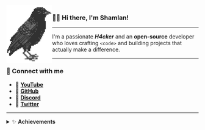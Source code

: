 <img align="left" src="assets/logo.png">

### 👋🏻 Hi there, I'm Shamlan!

---

I'm a passionate <b>*H4cker*</b> and an <b>open-source</b> developer who loves crafting <code>&lt;code&gt;</code> and building projects that actually make a difference.

---

### 🔗 Connect with me
- 🎥 [**YouTube**](https://www.youtube.com/@S𱎫)
- 🐙 [**GitHub**](https://github.com/Shamlan311)
- 👾 [**Discord**](https://discord.gg/Hw3Kh4xgSE)
- 🐥 [**Twitter**](https://www.x.com/ShamlanAlt)

---

<details>
<summary>✨ <b>Achievements</b></summary>

![achievements](assets/achievements.svg)

</details>
